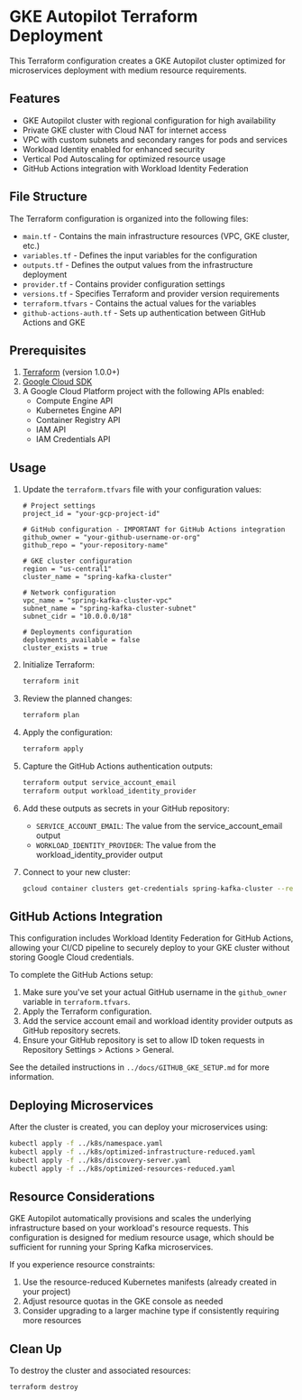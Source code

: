 # GKE Autopilot Terraform Deployment

This Terraform configuration creates a GKE Autopilot cluster optimized for microservices deployment with medium resource requirements.

## Features

- GKE Autopilot cluster with regional configuration for high availability
- Private GKE cluster with Cloud NAT for internet access
- VPC with custom subnets and secondary ranges for pods and services
- Workload Identity enabled for enhanced security
- Vertical Pod Autoscaling for optimized resource usage
- GitHub Actions integration with Workload Identity Federation

## File Structure

The Terraform configuration is organized into the following files:

- `main.tf` - Contains the main infrastructure resources (VPC, GKE cluster, etc.)
- `variables.tf` - Defines the input variables for the configuration
- `outputs.tf` - Defines the output values from the infrastructure deployment
- `provider.tf` - Contains provider configuration settings
- `versions.tf` - Specifies Terraform and provider version requirements
- `terraform.tfvars` - Contains the actual values for the variables
- `github-actions-auth.tf` - Sets up authentication between GitHub Actions and GKE

## Prerequisites

1. [Terraform](https://www.terraform.io/downloads.html) (version 1.0.0+)
2. [Google Cloud SDK](https://cloud.google.com/sdk/docs/install)
3. A Google Cloud Platform project with the following APIs enabled:
   - Compute Engine API
   - Kubernetes Engine API
   - Container Registry API
   - IAM API
   - IAM Credentials API

## Usage

1. Update the `terraform.tfvars` file with your configuration values:

   ```hcl
   # Project settings
   project_id = "your-gcp-project-id"
   
   # GitHub configuration - IMPORTANT for GitHub Actions integration
   github_owner = "your-github-username-or-org"
   github_repo = "your-repository-name"
   
   # GKE cluster configuration
   region = "us-central1"
   cluster_name = "spring-kafka-cluster"
   
   # Network configuration
   vpc_name = "spring-kafka-cluster-vpc"
   subnet_name = "spring-kafka-cluster-subnet"
   subnet_cidr = "10.0.0.0/18"
   
   # Deployments configuration
   deployments_available = false
   cluster_exists = true
   ```

2. Initialize Terraform:
   ```bash
   terraform init
   ```

3. Review the planned changes:
   ```bash
   terraform plan
   ```

4. Apply the configuration:
   ```bash
   terraform apply
   ```

5. Capture the GitHub Actions authentication outputs:
   ```bash
   terraform output service_account_email
   terraform output workload_identity_provider
   ```

6. Add these outputs as secrets in your GitHub repository:
   - `SERVICE_ACCOUNT_EMAIL`: The value from the service_account_email output
   - `WORKLOAD_IDENTITY_PROVIDER`: The value from the workload_identity_provider output

7. Connect to your new cluster:
   ```bash
   gcloud container clusters get-credentials spring-kafka-cluster --region us-central1 --project YOUR_PROJECT_ID
   ```

## GitHub Actions Integration

This configuration includes Workload Identity Federation for GitHub Actions, allowing your CI/CD pipeline to securely deploy to your GKE cluster without storing Google Cloud credentials.

To complete the GitHub Actions setup:

1. Make sure you've set your actual GitHub username in the `github_owner` variable in `terraform.tfvars`.
2. Apply the Terraform configuration.
3. Add the service account email and workload identity provider outputs as GitHub repository secrets.
4. Ensure your GitHub repository is set to allow ID token requests in Repository Settings > Actions > General.

See the detailed instructions in `../docs/GITHUB_GKE_SETUP.md` for more information.

## Deploying Microservices

After the cluster is created, you can deploy your microservices using:

```bash
kubectl apply -f ../k8s/namespace.yaml
kubectl apply -f ../k8s/optimized-infrastructure-reduced.yaml
kubectl apply -f ../k8s/discovery-server.yaml
kubectl apply -f ../k8s/optimized-resources-reduced.yaml
```

## Resource Considerations

GKE Autopilot automatically provisions and scales the underlying infrastructure based on your workload's resource requests. This configuration is designed for medium resource usage, which should be sufficient for running your Spring Kafka microservices.

If you experience resource constraints:

1. Use the resource-reduced Kubernetes manifests (already created in your project)
2. Adjust resource quotas in the GKE console as needed
3. Consider upgrading to a larger machine type if consistently requiring more resources

## Clean Up

To destroy the cluster and associated resources:

```bash
terraform destroy
``` 